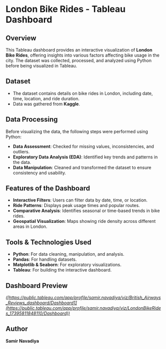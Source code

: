 # London Bike Rides - Tableau Dashboard

## Overview
This Tableau dashboard provides an interactive visualization of **London Bike Rides**, offering insights into various factors affecting bike usage in the city. The dataset was collected, processed, and analyzed using Python before being visualized in Tableau.

## Dataset
- The dataset contains details on bike rides in London, including date, time, location, and ride duration.
- Data was gathered from **Kaggle**.

## Data Processing
Before visualizing the data, the following steps were performed using Python:
- **Data Assessment**: Checked for missing values, inconsistencies, and outliers.
- **Exploratory Data Analysis (EDA)**: Identified key trends and patterns in the data.
- **Data Manipulation**: Cleaned and transformed the dataset to ensure consistency and usability.

## Features of the Dashboard
- **Interactive Filters**: Users can filter data by date, time, or location.
- **Ride Patterns**: Displays peak usage times and popular routes.
- **Comparative Analysis**: Identifies seasonal or time-based trends in bike rides.
- **Geospatial Visualization**: Maps showing ride density across different areas in London.

## Tools & Technologies Used
- **Python**: For data cleaning, manipulation, and analysis.
- **Pandas**: For handling datasets.
- **Matplotlib & Seaborn**: For exploratory visualizations.
- **Tableau**: For building the interactive dashboard.

## Dashboard Preview
*([https://public.tableau.com/app/profile/samir.navadiya/viz/British_Airways_Reviews_dashboard/Dashboard1](https://public.tableau.com/app/profile/samir.navadiya/viz/LondonBikeRides_17395811848110/Dashboard))*

## Author
**Samir Navadiya**
